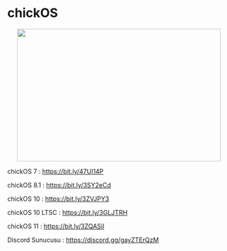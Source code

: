 # chickOS 

<p align="center">
  <img width="460" height="300" src="https://i.imgur.com/nDYQHyd.png">
</p>

chickOS 7 : https://bit.ly/47UI14P

chickOS 8.1 : https://bit.ly/3SY2eCd

chickOS 10 : https://bit.ly/3ZVJPY3

chickOS 10 LTSC : https://bit.ly/3GLJTRH

chickOS 11 : https://bit.ly/3ZQASiI
                                       
Discord Sunucusu : https://discord.gg/gayZTErQzM


